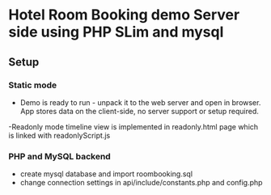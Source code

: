 # Hotel Room Booking demo Server side using PHP SLim and mysql

## Setup

### Static mode

 - Demo is ready to run - unpack it to the web server and open in browser. App stores data on the client-side, no server support or setup required.
 
 -Readonly mode timeline view is implemented in readonly.html page which is linked with readonlyScript.js
### PHP and MySQL backend 
  - create mysql database and import roombooking.sql
 - change connection settings in api/include/constants.php and config.php